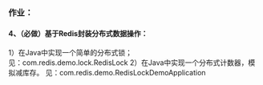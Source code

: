### 作业：
#### 4、（必做）基于Redis封装分布式数据操作： 
1）在Java中实现一个简单的分布式锁；  
见：com.redis.demo.lock.RedisLock
2）在Java中实现一个分布式计数器，模拟减库存。
见：com.redis.demo.RedisLockDemoApplication


